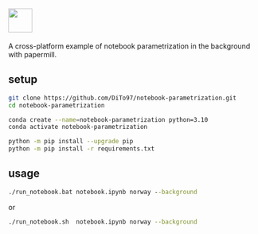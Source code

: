 # <a href="https://github.com/nteract/papermill"><img src="https://media.githubusercontent.com/media/nteract/logos/master/nteract_papermill/exports/images/png/papermill_logo_wide.png" height="48px" /></a>

A cross-platform example of notebook parametrization in the background with papermill.

## setup

```sh
git clone https://github.com/DiTo97/notebook-parametrization.git
cd notebook-parametrization
```

```sh
conda create --name=notebook-parametrization python=3.10
conda activate notebook-parametrization
```

```sh
python -m pip install --upgrade pip
python -m pip install -r requirements.txt
```

## usage

```cmd
./run_notebook.bat notebook.ipynb norway --background
```

or

```sh
./run_notebook.sh  notebook.ipynb norway --background
```
